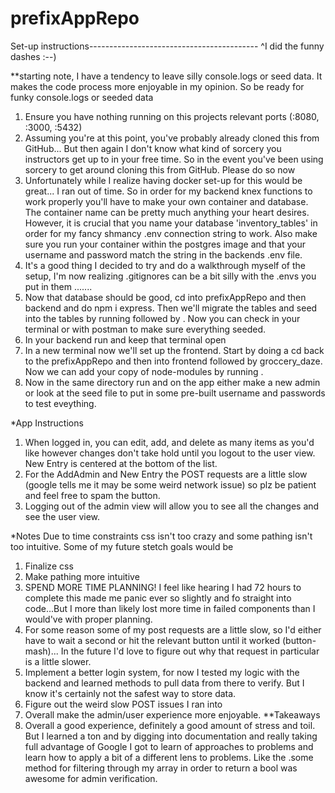 # prefixAppRepo

Set-up instructions------------------------------------------
^I did the funny dashes :--) 

**starting note, I have a tendency to leave silly console.logs or seed data. It makes the code process more enjoyable in my opinion. So be ready for funky console.logs or seeded data

1. Ensure you have nothing running on this projects relevant ports (:8080, :3000, :5432)
2. Assuming you're at this point, you've probably already cloned this from GitHub... But then again I don't know what kind of sorcery you instructors get up to in your free time. So in the event you've been using sorcery to get around cloning this from GitHub. Please do so now
3. Unfortunately while I realize having docker set-up for this would be great... I ran out of time. So in order for my backend knex functions to work properly you'll have to make your own container and database. The container name can be pretty much anything your heart desires. However, it is crucial that you name your database 'inventory_tables' in order for my fancy shmancy .env connection string to work. Also make sure you run your container within the postgres image and that your username and password match the string in the backends .env file. 
4. It's a good thing I decided to try and do a walkthrough myself of the setup, I'm now realizing .gitignores can be a bit silly with the .envs you put in them .......
5. Now that database should be good, cd into prefixAppRepo and then backend and do npm i express. Then we'll migrate the tables and seed into the tables by running <npx knex migrate:latest> followed by <npx knex seed:run>. Now you can check in your terminal or with postman to make sure everything seeded. 
6. In your backend run <npm start> and keep that terminal open
7. In a new terminal now we'll set up the frontend. Start by doing a cd back to the prefixAppRepo and then into frontend followed by groccery_daze. Now we can add your copy of node-modules by running <npm i react>.
8. Now in the same directory run <npm start> and on the app either make a new admin or look at the seed file to put in some pre-built username and passwords to test eveything.

*App Instructions 
1. When logged in, you can edit, add, and delete as many items as you'd like however changes don't take hold until you logout to the user view. New Entry is centered at the bottom of the list. 
2. For the AddAdmin and New Entry the POST requests are a little slow (google tells me it may be some weird network issue) so plz be patient and feel free to spam the button. 
3. Logging out of the admin view will allow you to see all the changes and see the user view. 

*Notes 
Due to time constraints css isn't too crazy and some pathing isn't too intuitive. Some of my future stetch goals would be 
1. Finalize css 
2. Make pathing more intuitive 
3. SPEND MORE TIME PLANNING! I feel like hearing I had 72 hours to complete this made me panic ever so slightly and fo straight into code...But I more than likely lost more time in failed components than I would've with proper planning. 
4. For some reason some of my post requests are a little slow, so I'd either have to wait a second or hit the relevant button until it worked (button-mash)... In the future I'd love to figure out why that request in particular is a little slower. 
5. Implement a better login system, for now I tested my logic with the backend and learned methods to pull data from there to verify. But I know it's certainly not the safest way to store data. 
6. Figure out the weird slow POST issues I ran into 
7. Overall make the admin/user experience more enjoyable. 
**Takeaways 
1. Overall a good experience, definitely a good amount of stress and toil. But I learned a ton and by digging into documentation and really taking full advantage of Google I got to learn of approaches to problems and learn how to apply a bit of a different lens to problems. Like the .some method for filtering through my array in order to return a bool was awesome for admin verification. 

